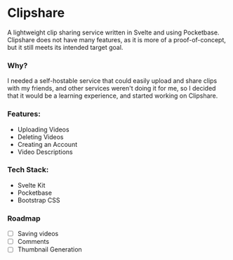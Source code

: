 # Clipshare
A lightweight clip sharing service written in Svelte and using Pocketbase. Clipshare does not have many features, as it is more of a proof-of-concept, but it still meets its intended target goal.

### Why?
I needed a self-hostable service that could easily upload and share clips with my friends, and other services weren't doing it for me, so I decided that it would be a learning experience, and started working on Clipshare.

### Features:
- Uploading Videos
- Deleting Videos
- Creating an Account
- Video Descriptions

### Tech Stack:
- Svelte Kit
- Pocketbase
- Bootstrap CSS

### Roadmap
- [ ] Saving videos
- [ ] Comments
- [ ] Thumbnail Generation 